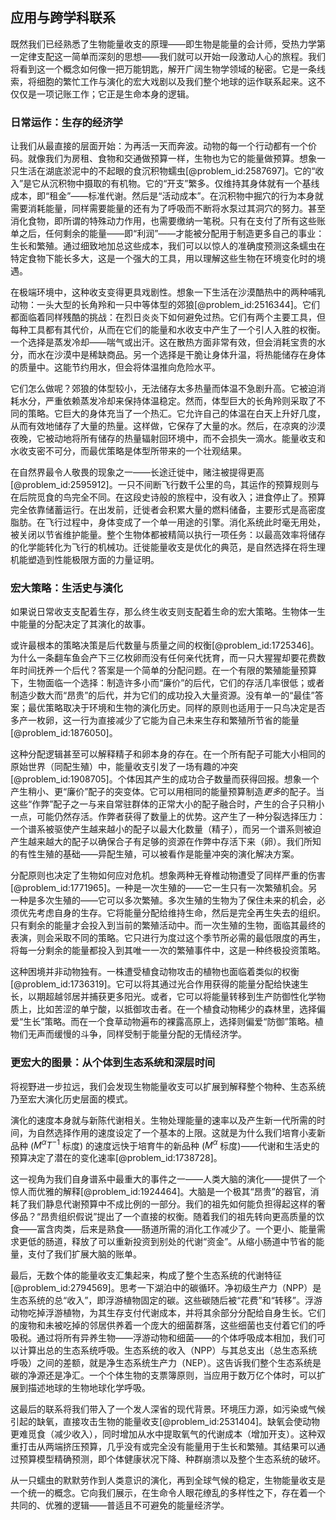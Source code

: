 ## 应用与跨学科联系

既然我们已经熟悉了生物能量收支的原理——即生物是能量的会计师，受热力学第一定律支配这一简单而深刻的思想——我们就可以开始一段激动人心的旅程。我们将看到这一个概念如何像一把万能钥匙，解开广阔生物学领域的秘密。它是一条线索，将细胞的繁忙工作与演化的宏大戏剧以及我们整个地球的运作联系起来。这不仅仅是一项记账工作；它正是生命本身的逻辑。

### 日常运作：生存的经济学

让我们从最直接的层面开始：为再活一天而奔波。动物的每一个行动都有一个价码。就像我们为房租、食物和交通做预算一样，生物也为它的能量做预算。想象一只生活在湖底淤泥中的不起眼的食沉积物蠕虫[@problem_id:2587697]。它的“收入”是它从沉积物中摄取的有机物。它的“开支”繁多。仅维持其身体就有一个基线成本，即“租金”——标准代谢。然后是“活动成本”。在沉积物中掘穴的行为本身就需要消耗能量，同样需要能量的还有为了呼吸而不断将水泵过其洞穴的努力。甚至消化食物，即所谓的特殊动力作用，也需要缴纳一笔税。只有在支付了所有这些账单之后，任何剩余的能量——即“利润”——才能被分配用于制造更多自己的事业：生长和繁殖。通过细致地加总这些成本，我们可以以惊人的准确度预测这条蠕虫在特定食物下能长多大，这是一个强大的工具，用以理解这些生物在环境变化时的境遇。

在极端环境中，这种收支变得更具戏剧性。想象一下生活在沙漠酷热中的两种哺乳动物：一头大型的长角羚和一只中等体型的郊狼[@problem_id:2516344]。它们都面临着同样残酷的挑战：在烈日炎炎下如何避免过热。它们有两个主要工具，但每种工具都有其代价，从而在它们的能量和水收支中产生了一个引人入胜的权衡。一个选择是蒸发冷却——喘气或出汗。这在散热方面非常有效，但会消耗宝贵的水分，而水在沙漠中是稀缺商品。另一个选择是干脆让身体升温，将热能储存在身体的质量中。这能节约用水，但会将体温推向危险水平。

它们怎么做呢？郊狼的体型较小，无法储存太多热量而体温不急剧升高。它被迫消耗水分，严重依赖蒸发冷却来保持体温稳定。然而，体型巨大的长角羚则采取了不同的策略。它巨大的身体充当了一个热汇。它允许自己的体温在白天上升好几度，从而有效地储存了大量的热量。这样做，它保存了大量的水。然后，在凉爽的沙漠夜晚，它被动地将所有储存的热量辐射回环境中，而不会损失一滴水。能量收支和水收支密不可分，而最优策略是体型所带来的一个壮观结果。

在自然界最令人敬畏的现象之一——长途迁徙中，赌注被提得更高[@problem_id:2595912]。一只不间断飞行数千公里的鸟，其运作的预算规则与在后院觅食的鸟完全不同。在这段史诗般的旅程中，没有收入；进食停止了。预算完全依靠储蓄运行。在出发前，迁徙者会积累大量的燃料储备，主要形式是高密度脂肪。在飞行过程中，身体变成了一个单一用途的引擎。消化系统此时毫无用处，被关闭以节省维护能量。整个生物体都被精简以执行一项任务：以最高效率将储存的化学能转化为飞行的机械功。迁徙能量收支是优化的典范，是自然选择在将生理机能塑造到性能极限方面的力量证明。

### 宏大策略：生活史与演化

如果说日常收支支配着生存，那么终生收支则支配着生命的宏大策略。生物体一生中能量的分配决定了其演化的故事。

或许最根本的策略决策是后代数量与质量之间的权衡[@problem_id:1725346]。为什么一条翻车鱼会产下三亿枚卵而没有任何亲代抚育，而一只大猩猩却要花费数年时间抚养一个后代？答案是一个简单的分配问题。在一个有限的繁殖能量预算下，生物面临一个选择：制造许多小而“廉价”的后代，它们的存活几率很低；或者制造少数大而“昂贵”的后代，并为它们的成功投入大量资源。没有单一的“最佳”答案；最优策略取决于环境和生物的演化历史。同样的原则也适用于一只鸟决定是否多产一枚卵，这一行为直接减少了它能为自己未来生存和繁殖所节省的能量[@problem_id:1876050]。

这种分配逻辑甚至可以解释精子和卵本身的存在。在一个所有配子可能大小相同的原始世界（同配生殖）中，能量收支引发了一场有趣的冲突[@problem_id:1908705]。个体因其产生的成功合子数量而获得回报。想象一个产生稍小、更“廉价”配子的突变体。它可以用相同的能量预算制造*更多*的配子。当这些“作弊”配子之一与来自常驻群体的正常大小的配子融合时，产生的合子只稍小一点，可能仍然存活。作弊者获得了数量上的优势。这产生了一种分裂选择压力：一个谱系被驱使产生越来越小的配子以最大化数量（精子），而另一个谱系则被迫产生越来越大的配子以确保合子有足够的资源在作弊中存活下来（卵）。我们所知的有性生殖的基础——异配生殖，可以被看作是能量冲突的演化解决方案。

分配原则也决定了生物如何应对危机。想象两种无脊椎动物遭受了同样严重的伤害[@problem_id:1771965]。一种是一次生殖的——它一生只有一次繁殖机会。另一种是多次生殖的——它可以多次繁殖。多次生殖的生物为了保住未来的机会，必须优先考虑自身的生存。它将能量分配给维持生命，然后是完全再生失去的组织。只有剩余的能量才会投入到当前的繁殖活动中。而一次生殖的生物，面临其最终的表演，则会采取不同的策略。它只进行为度过这个季节所必需的最低限度的再生，将每一分剩余的能量都投入到其唯一一次的繁殖事件中，这是一种终极投资策略。

这种困境并非动物独有。一株遭受植食动物攻击的植物也面临着类似的权衡[@problem_id:1736319]。它可以将其通过光合作用获得的能量分配给快速生长，以期超越邻居并捕获更多阳光。或者，它可以将能量转移到生产防御性化学物质上，比如苦涩的单宁酸，以抵御攻击者。在一个植食动物稀少的森林里，选择偏爱“生长”策略。而在一个食草动物遍布的裸露高原上，选择则偏爱“防御”策略。植物们无声而缓慢的斗争，同样受制于能量分配的无情经济学。

### 更宏大的图景：从个体到生态系统和深层时间

将视野进一步拉远，我们会发现生物能量收支可以扩展到解释整个物种、生态系统乃至宏大演化历史层面的模式。

演化的速度本身就与新陈代谢相关。生物处理能量的速率以及产生新一代所需的时间，为自然选择作用的速度设定了一个基本的上限。这就是为什么我们培育小麦新品种 ($M^{\alpha}T^{-1}$ 标度) 的速度远快于培育牛的新品种 ($M^{\alpha}$ 标度)——代谢和生活史的预算决定了潜在的变化速率[@problem_id:1738728]。

这一视角为我们自身谱系中最重大的事件之一——人类大脑的演化——提供了一个惊人而优雅的解释[@problem_id:1924464]。大脑是一个极其“昂贵”的器官，消耗了我们静息代谢预算中不成比例的一部分。我们的祖先如何能负担得起这样的奢侈品？“昂贵组织假说”提出了一个直接的权衡。随着我们的祖先转向更高质量的饮食——富含肉类，后来是熟食——肠道所需的消化工作减少了。一个更小、能量需求更低的肠道，释放了可以重新投资到别处的代谢“资金”。从缩小肠道中节省的能量，支付了我们扩展大脑的账单。

最后，无数个体的能量收支汇集起来，构成了整个生态系统的代谢特征[@problem_id:2794569]。思考一下湖泊中的碳循环。净初级生产力（NPP）是生态系统的总“收入”，即浮游植物固定的碳。这些碳随后被“花费”和“转移”。浮游动物吃掉浮游植物，为其生存支付代谢成本，并将其余部分分配给自身生长。它们的废物和未被吃掉的邻居供养着一个庞大的细菌群落，这些细菌也支付着它们的呼吸税。通过将所有异养生物——浮游动物和细菌——的个体呼吸成本相加，我们可以计算出总的生态系统呼吸。生态系统的收入（NPP）与其总支出（总生态系统呼吸）之间的差额，就是净生态系统生产力（NEP）。这告诉我们整个生态系统是碳的净源还是净汇。一个个体生物的支票簿原则，当应用于数万亿个体时，可以扩展到描述地球的生物地球化学呼吸。

这最后的联系将我们带入了一个发人深省的现代背景。环境压力源，如污染或气候引起的缺氧，直接攻击生物的能量收支[@problem_id:2531404]。缺氧会使动物更难觅食（减少收入），同时增加从水中提取氧气的代谢成本（增加开支）。这种双重打击从两端挤压预算，几乎没有或完全没有能量用于生长和繁殖。其结果可以通过预算模型精确预测，即个体健康状况下降、种群崩溃以及整个生态系统的破坏。

从一只蠕虫的默默劳作到人类意识的演化，再到全球气候的稳定，生物能量收支是一个统一的概念。它向我们展示，在生命令人眼花缭乱的多样性之下，存在着一个共同的、优雅的逻辑——普适且不可避免的能量经济学。